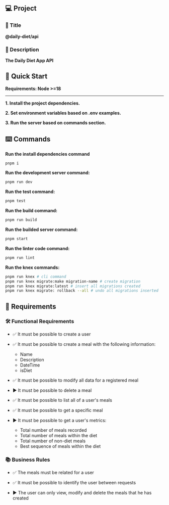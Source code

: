 ## 💻 Project

### 📖 Title
**@daily-diet/api**

### 📝 Description
**The Daily Diet App API**

## 🚀 Quick Start

**Requirements: Node >=18**

---

**1. Install the project dependencies.**

**2. Set environment variables based on .env examples.**

**3. Run the server based on commands section.**

## ⌨️ Commands

**Run the install dependencies command**

```bash
pnpm i
```

**Run the development server command:**

```bash
pnpm run dev
```

**Run the test command:**

```bash
pnpm test
```

**Run the build command:**

```bash
pnpm run build
```

**Run the builded server command:**

```bash
pnpm start
```

**Run the linter code command:**

```bash
pnpm run lint
```

**Run the knex commands:**

```bash
pnpm run knex # cli command
pnpm run knex migrate:make migration-name # create migration
pnpm run knex migrate:latest # insert all migrations created
pnpm run knex migrate: rollback --all # undo all migrations inserted
```

## 📝 Requirements

### 🛠️ Functional Requirements

- ✅ It must be possible to create a user

- ✅ It must be possible to create a meal with the following information:
  * Name
  * Description
  * DateTime
  * isDiet
  
- ✅ It must be possible to modify all data for a registered meal

- ▶️ It must be possible to delete a meal

- ✅ It must be possible to list all of a user's meals

- ✅ It must be possible to get a specific meal

- ▶️ It must be possible to get a user's metrics:
  * Total number of meals recorded
  * Total number of meals within the diet
  * Total number of non-diet meals
  * Best sequence of meals within the diet

### 📚 Business Rules

- ✅ The meals must be related for a user

- ✅ It must be possible to identify the user between requests

- ▶️ The user can only view, modify and delete the meals that he has created
